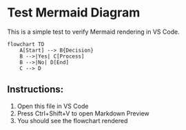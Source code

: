 # Test Mermaid Diagram

This is a simple test to verify Mermaid rendering in VS Code.

```mermaid
flowchart TD
    A[Start] --> B{Decision}
    B -->|Yes| C[Process]
    B -->|No| D[End]
    C --> D
```

## Instructions:
1. Open this file in VS Code
2. Press Ctrl+Shift+V to open Markdown Preview
3. You should see the flowchart rendered
